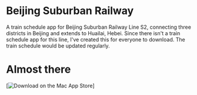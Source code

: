 # Beijing Suburban Railway

A train schedule app for Beijing Suburban Railway Line S2, connecting three districts in Beijing and extends to Huailai, Hebei. Since there isn't a train schedule app for this line, I've created this for everyone to download. The train schedule would be updated regularly.

# Almost there
[![Download on the Mac App Store](http://developer.apple.com/app-store/marketing/guidelines/images/badge-download-on-the-mac-app-store.svg)]
